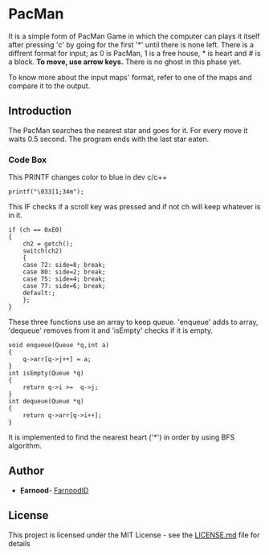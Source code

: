 # PacMan

It is a simple form of PacMan Game in which the computer can plays it itself after pressing 'c' by going for the first '*' until there is none left. There is a diffrent format for input; as 0 is PacMan, 1 is a free house, * is heart and # is a block.
**To move, use arrow keys.**
There is no ghost in this phase yet.

To know more about the input maps' format, refer to one of the maps and compare it to the output.

## Introduction

The PacMan searches the nearest star and goes for it.
For every move it waits 0.5 second.
The program ends with the last star eaten.

### Code Box 

This PRINTF changes color to blue in dev c/c++

````
printf("\033[1;34m");
````
This IF checks if a scroll key was pressed and if not ch will keep whatever is in it.

```
if (ch == 0xE0)
{
	ch2 = getch();
	switch(ch2)
	{
	case 72: side=8; break;
	case 80: side=2; break;
	case 75: side=4; break;
	case 77: side=6; break;
	default:;
	};
}
```
These three functions use an array to keep queue. 'enqueue' adds to array, 'dequeue' removes from it and 'isEmpty' checks if it is empty. 

```
void enqueue(Queue *q,int a)
{
	q->arr[q->j++] = a;
}
int isEmpty(Queue *q)
{
	return q->i >=  q->j;
}
int dequeue(Queue *q)
{
	return q->arr[q->i++];
}
```
It is implemented to find the nearest heart ('*') in order by using BFS algorithm.
 
## Author

* **ِFarnood**- [FarnoodID](https://github.com/FarnoodID)

## License

This project is licensed under the MIT License - see the [LICENSE.md](https://github.com/FarnoodID/PacMan/blob/master/LICENSE) file for details

